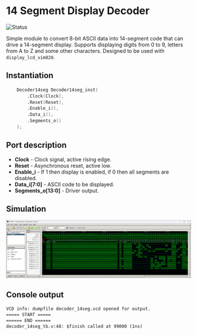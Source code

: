 # 14 Segment Display Decoder

![Status](https://img.shields.io/badge/STATUS-DEVELOPMENT-yellow.svg)

Simple module to convert 8-bit ASCII data into 14-segment code that can drive a 14-segment display. Supports displaying digits from 0 to 9, letters from A to Z and some other characters. Designed to be used with `display_lcd_vim828`.

## Instantiation

```verilog
	Decoder14seg Decoder14seg_inst(
		.Clock(Clock),
		.Reset(Reset),
		.Enable_i(),
		.Data_i(),
		.Segments_o()
	);
```

## Port description

+ **Clock** - Clock signal, active rising edge.
+ **Reset** - Asynchronous reset, active low.
+ **Enable_i** - If 1 then display is enabled, if 0 then all segments are disabled.
+ **Data_i[7:0]** - ASCII code to be displayed.
+ **Segments_o[13:0]** - Driver output.
    
## Simulation

![Simulation](simulation.png "Simulation")

## Console output

	VCD info: dumpfile decoder_14seg.vcd opened for output.
	===== START =====
	====== END ======
	decoder_14seg_tb.v:48: $finish called at 99000 (1ns)
